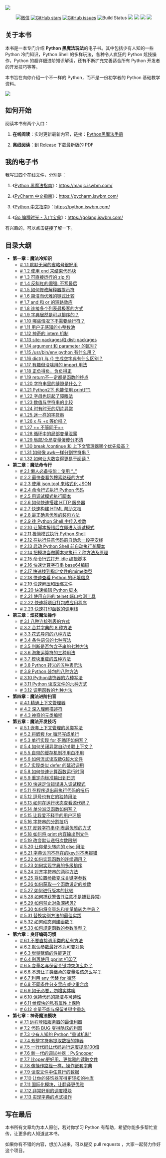 ![](http://image.iswbm.com/20200719231251.png)

<p align="center">
      <a href="http://image.iswbm.com/20200816082224.png"><img src="https://img.shields.io/badge/Talk-%E5%BE%AE%E4%BF%A1%E7%BE%A4-brightgreen.svg?style=popout-square" alt="微信"></a>
      <a href="https://github.com/iswbm/magic-python/stargazers"><img src="https://img.shields.io/github/stars/iswbm/magic-python.svg?style=popout-square" alt="GitHub stars"></a>
      <a href="https://github.com/iswbm/magic-python/issues"><img src="https://img.shields.io/github/issues/iswbm/magic-python.svg?style=popout-square" alt="GitHub issues"></a>
    <img src='https://img.shields.io/badge/language-Python-blue.svg' alt="Build Status">
    <img src='https://img.shields.io/badge/framwork-Sphinx-green.svg'>
  	<a href='https://www.zhihu.com/people/wongbingming'><img src='https://img.shields.io/badge/dynamic/json?color=0084ff&logo=zhihu&label=%E7%8E%8B%E7%82%B3%E6%98%8E&query=%24.data.totalSubs&url=https%3A%2F%2Fapi.spencerwoo.com%2Fsubstats%2F%3Fsource%3Dzhihu%26queryKey%3Dwongbingming'></a>
    <a href='https://juejin.im/user/5b08d982f265da0db3502c55'><img src='https://img.shields.io/badge/掘金-2481-blue'></a>
    <a href='http://image.iswbm.com/20200607114246.png'><img src='http://img.shields.io/badge/%E5%85%AC%E4%BC%97%E5%8F%B7-60k+-brightgreen'></a>
</p>




## 关于本书

本书是一本专门介绍 **Python 黑魔法玩法**的电子书。其中包括少有人知的一些 Python 冷门知识，Python Shell 的多样玩法，各种令人疯狂的 Python 炫技操作，Python 的超详细进阶知识解读，还有不断扩充完善适合所有 Python 开发者的开发技巧等等。

本书旨在向你介绍一个不一样的 Python，而不是一份初学者的 Python 基础教学资料。

![](http://image.iswbm.com/20200802161110.png)

## 如何开始

阅读本书有两个入口：

1. **在线阅读**：实时更新最新内容，链接：[Python黑魔法手册](https://magic.iswbm.com/)

2. **离线阅读**：到 [Release](https://github.com/iswbm/magic-python/releases) 下载最新版的 PDF 

## 我的电子书

我写过四个在线文件，分别是：

1.  《[Python 黑魔法指南](http://magic.iswbm.com/)》：https://magic.iswbm.com/
2.  《[PyCharm 中文指南](http://pycharm.iswbm.com/)》：https://pycharm.iswbm.com/
3.  《[Python 中文指南](http://python.iswbm.com/)》：https://python.iswbm.com/

4.  《[Go 编程时光 - 入门宝典](http://golang.iswbm.com/)》：https://golang.iswbm.com/

有兴趣的，可以点击链接了解一下。

## 目录大纲

- **第一章：魔法冷知识**
   * [# 1.1 默默无闻的省略号很好用](http://pycharm.iswbm.com/c01/c01_01.html)
   * [# 1.2 使用 end 来结束代码块](http://pycharm.iswbm.com/c01/c01_02.html)
   * [# 1.3 可直接运行的 zip 包](http://pycharm.iswbm.com/c01/c01_03.html)
   * [# 1.4 反斜杠的倔强: 不写最后](http://pycharm.iswbm.com/c01/c01_04.html)
   * [# 1.5 如何修改解释器提示符](http://pycharm.iswbm.com/c01/c01_05.html)
   * [# 1.6 简洁而优雅的链式比较](http://pycharm.iswbm.com/c01/c01_06.html)
   * [# 1.7 and 和 or 的短路效应](http://pycharm.iswbm.com/c01/c01_07.html)
   * [# 1.8 连接多个列表最极客的方式](http://pycharm.iswbm.com/c01/c01_08.html)
   * [# 1.9 字典居然是可以排序的？](http://pycharm.iswbm.com/c01/c01_09.html)
   * [# 1.10 哪些情况下不需要续行符？](http://pycharm.iswbm.com/c01/c01_10.html)
   * [# 1.11 用户无感知的小整数池](http://pycharm.iswbm.com/c01/c01_11.html)
   * [# 1.12 神奇的 intern 机制](http://pycharm.iswbm.com/c01/c01_12.html)
   * [# 1.13 site-packages和 dist-packages](http://pycharm.iswbm.com/c01/c01_13.html)
   * [# 1.14 argument 和 parameter 的区别?](http://pycharm.iswbm.com/c01/c01_14.html)
   * [# 1.15 /usr/bin/env python 有什么用？](http://pycharm.iswbm.com/c01/c01_15.html)
   * [# 1.16 dict() 与 {} 生成空字典有什么区别？](http://pycharm.iswbm.com/c01/c01_16.html)
   * [# 1.17 有趣但没啥用的 import 用法](http://pycharm.iswbm.com/c01/c01_17.html)
   * [# 1.18 正负得负，负负得正](http://pycharm.iswbm.com/c01/c01_18.html)
   * [# 1.19 return不一定都是函数的终点](http://pycharm.iswbm.com/c01/c01_19.html)
   * [# 1.20 字符串里的缝隙是什么？](http://pycharm.iswbm.com/c01/c01_20.html)
   * [# 1.21 Python2下 也能使用 print(“”)](http://pycharm.iswbm.com/c01/c01_21.html)
   * [# 1.22 字母也玩起了障眼法](http://pycharm.iswbm.com/c01/c01_22.html)
   * [# 1.23 数值与字符串的比较](http://pycharm.iswbm.com/c01/c01_23.html)
   * [# 1.24 时有时无的切片异常](http://pycharm.iswbm.com/c01/c01_24.html)
   * [# 1.25 迷一样的字符串](http://pycharm.iswbm.com/c01/c01_25.html)
   * [# 1.26 x 与 +x 等价吗？](http://pycharm.iswbm.com/c01/c01_26.html)
   * [# 1.27 += 不等同于=+](http://pycharm.iswbm.com/c01/c01_27.html)
   * [# 1.28 循环中的局部变量泄露](http://pycharm.iswbm.com/c01/c01_28.html)
   * [# 1.29 局部/全局变量傻傻分不清](http://pycharm.iswbm.com/c01/c01_29.html)
   * [# 1.30 break /continue 和 上下文管理器哪个优先级高？](http://pycharm.iswbm.com/c01/c01_30.html)
   * [# 1.31 如何像 awk一样分割字符串？](http://pycharm.iswbm.com/c01/c01_31.html)
   * [# 1.32 如何让大数变得更易于阅读？](http://pycharm.iswbm.com/c01/c01_32.html)
- **第二章：魔法命令行**
   * [# 2.1 懒人必备技能：使用 “_”](http://pycharm.iswbm.com/c02/c02_01.html)
   * [# 2.2 最快查看包搜索路径的方式](http://pycharm.iswbm.com/c02/c02_02.html)
   * [# 2.3 使用 json.tool 来格式化 JSON](http://pycharm.iswbm.com/c02/c02_03.html)
   * [# 2.4 命令行式执行 Python 代码](http://pycharm.iswbm.com/c02/c02_04.html)
   * [# 2.5 用调试模式执行脚本](http://pycharm.iswbm.com/c02/c02_05.html)
   * [# 2.6 如何快速搭建 HTTP 服务器](http://pycharm.iswbm.com/c02/c02_06.html)
   * [# 2.7 快速构建 HTML 帮助文档](http://pycharm.iswbm.com/c02/c02_07.html)
   * [# 2.8 最正确且优雅的装包方法](http://pycharm.iswbm.com/c02/c02_08.html)
   * [# 2.9 往 Python Shell 中传入参数](http://pycharm.iswbm.com/c02/c02_09.html)
   * [# 2.10 让脚本报错后立即进入调试模式](http://pycharm.iswbm.com/c02/c02_10.html)
   * [# 2.11 极简模式执行 Python Shell](http://pycharm.iswbm.com/c02/c02_11.html)
   * [# 2.12 在执行任意代码前自动念一段平安经](http://pycharm.iswbm.com/c02/c02_12.html)
   * [# 2.13 启动 Python Shell 前自动执行某脚本](http://pycharm.iswbm.com/c02/c02_13.html)
   * [# 2.14 把模块当做脚本来执行 7 种方法及原理](http://pycharm.iswbm.com/c02/c02_14.html)
   * [# 2.15 命令行式打开 idle 编辑脚本](http://pycharm.iswbm.com/c02/c02_15.html)
   * [# 2.16 快速计算字符串 base64编码](http://pycharm.iswbm.com/c02/c02_16.html)
   * [# 2.17 快速找到指定文件的mime类型](http://pycharm.iswbm.com/c02/c02_17.html)
   * [# 2.18 快速查看 Python 的环境信息](http://pycharm.iswbm.com/c02/c02_18.html)
   * [# 2.19 快速解压和压缩文件](http://pycharm.iswbm.com/c02/c02_19.html)
   * [# 2.20 快速编辑 Python 脚本](http://pycharm.iswbm.com/c02/c02_20.html)
   * [# 2.21 使用自带的 telnet 端口检测工具](http://pycharm.iswbm.com/c02/c02_21.html)
   * [# 2.22 快速将项目打包成应用程序](http://pycharm.iswbm.com/c02/c02_22.html)
   * [# 2.23 快速打印函数的调用栈](http://pycharm.iswbm.com/c02/c02_23.html)
- **第三章：炫技魔法操作**
   * [# 3.1 八种连接列表的方式](http://pycharm.iswbm.com/c03/c03_01.html)
   * [# 3.2 合并字典的 8 种方法](http://pycharm.iswbm.com/c03/c03_02.html)
   * [# 3.3 花式导包的八种方法](http://pycharm.iswbm.com/c03/c03_03.html)
   * [# 3.4 条件语句的七种写法](http://pycharm.iswbm.com/c03/c03_04.html)
   * [# 3.5 判断是否包含子串的七种方法](http://pycharm.iswbm.com/c03/c03_05.html)
   * [# 3.6 海象运算符的三种用法](http://pycharm.iswbm.com/c03/c03_06.html)
   * [# 3.7 模块重载的五种方法](http://pycharm.iswbm.com/c03/c03_07.html)
   * [# 3.8 Python 转义的五种表示法](http://pycharm.iswbm.com/c03/c03_08.html)
   * [# 3.9 Python 装包的八种方法](http://pycharm.iswbm.com/c03/c03_09.html)
   * [# 3.10 Python装饰器的六种写法](http://pycharm.iswbm.com/c03/c03_10.html)
   * [# 3.11 Python 读取文件的六种方式](http://pycharm.iswbm.com/c03/c03_11.html)
   * [# 3.12 调用函数的九种方法](http://pycharm.iswbm.com/c03/c03_12.html)
- **第四章：魔法进阶扫盲**
   * [# 4.1 精通上下文管理器](http://pycharm.iswbm.com/c04/c04_01.html)
   * [# 4.2 深入理解描述符](http://pycharm.iswbm.com/c04/c04_02.html)
   * [# 4.3 神奇的元类编程](http://pycharm.iswbm.com/c04/c04_03.html)
- **第五章：魔法开发技巧**
   * [# 5.1 嵌套上下文管理的另类写法](http://pycharm.iswbm.com/c05/c05_01.html)
   * [# 5.2 将嵌套 for 循环写成单行](http://pycharm.iswbm.com/c05/c05_02.html)
   * [# 5.3 单行实现 for 死循环如何写？](http://pycharm.iswbm.com/c05/c05_03.html)
   * [# 5.4 如何关闭异常自动关联上下文？](http://pycharm.iswbm.com/c05/c05_04.html)
   * [# 5.5 自带的缓存机制不用白不用](http://pycharm.iswbm.com/c05/c05_05.html)
   * [# 5.6 如何流式读取数G超大文件](http://pycharm.iswbm.com/c05/c05_06.html)
   * [# 5.7 实现类似 defer 的延迟调用](http://pycharm.iswbm.com/c05/c05_07.html)
   * [# 5.8 如何快速计算函数运行时间](http://pycharm.iswbm.com/c05/c05_08.html)
   * [# 5.9 重定向标准输出到日志](http://pycharm.iswbm.com/c05/c05_09.html)
   * [# 5.10 快速定位错误进入调试模式](http://pycharm.iswbm.com/c05/c05_10.html)
   * [# 5.11 在程序退出前执行代码的技巧](http://pycharm.iswbm.com/c05/c05_11.html)
   * [# 5.12 逗号也有它的独特用法](http://pycharm.iswbm.com/c05/c05_12.html)
   * [# 5.13 如何在运行状态查看源代码？](http://pycharm.iswbm.com/c05/c05_13.html)
   * [# 5.14 单分派泛函数如何写？](http://pycharm.iswbm.com/c05/c05_14.html)
   * [# 5.15 让我爱不释手的用户环境](http://pycharm.iswbm.com/c05/c05_15.html)
   * [# 5.16 字符串的分割技巧](http://pycharm.iswbm.com/c05/c05_16.html)
   * [# 5.17 反转字符串/列表最优雅的方式](http://pycharm.iswbm.com/c05/c05_17.html)
   * [# 5.18 如何将 print 内容输出到文件](http://pycharm.iswbm.com/c05/c05_18.html)
   * [# 5.19 改变默认递归次数限制](http://pycharm.iswbm.com/c05/c05_19.html)
   * [# 5.20 让你晕头转向的 else 用法](http://pycharm.iswbm.com/c05/c05_20.html)
   * [# 5.21 字典访问不存在的key时不再报错](http://pycharm.iswbm.com/c05/c05_21.html)
   * [# 5.22 如何实现函数的连续调用？](http://pycharm.iswbm.com/c05/c05_22.html)
   * [# 5.23 如何实现字典的多级排序](http://pycharm.iswbm.com/c05/c05_23.html)
   * [# 5.24 对齐字符串的两种方法](http://pycharm.iswbm.com/c05/c05_24.html)
   * [# 5.25 将位置参数变成关键字参数](http://pycharm.iswbm.com/c05/c05_25.html)
   * [# 5.26 如何获取一个函数设定的参数](http://pycharm.iswbm.com/c05/c05_26.html)
   * [# 5.27 如何进行版本的比较](http://pycharm.iswbm.com/c05/c05_27.html)
   * [# 5.28 如何捕获警告?(注意不是捕获异常)](http://pycharm.iswbm.com/c05/c05_28.html)
   * [# 5.29 如何禁止对象深拷贝?](http://pycharm.iswbm.com/c05/c05_29.html)
   * [# 5.30 如何将变量名和变量值转为字典？](http://pycharm.iswbm.com/c05/c05_30.html)
   * [# 5.31 替换实例方法的最佳实践](http://pycharm.iswbm.com/c05/c05_31.html)
   * [# 5.32 如何动态创建函数？](http://pycharm.iswbm.com/c05/c05_32.html)
   * [# 5.33 如何规定函数的参数类型？](http://pycharm.iswbm.com/c05/c05_33.html)
- **第六章：良好编码习惯**
   * [# 6.1 不要直接调用类的私有方法](http://pycharm.iswbm.com/c06/c06_01.html)
   * [# 6.2 默认参数最好不为可变对象](http://pycharm.iswbm.com/c06/c06_02.html)
   * [# 6.3 增量赋值的性能更好](http://pycharm.iswbm.com/c06/c06_03.html)
   * [# 6.4 别再使用 pprint 打印了](http://pycharm.iswbm.com/c06/c06_04.html)
   * [# 6.5 变量名与保留关键冲突怎么办？](http://pycharm.iswbm.com/c06/c06_05.html)
   * [# 6.6 不想让子类继承的变量名该怎么写？](http://pycharm.iswbm.com/c06/c06_06.html)
   * [# 6.7 利用 any 代替 for 循环](http://pycharm.iswbm.com/c06/c06_07.html)
   * [# 6.8 不同条件分支里应减少重合度](http://pycharm.iswbm.com/c06/c06_08.html)
   * [# 6.9 如无必要，勿增实体噢](http://pycharm.iswbm.com/c06/c06_09.html)
   * [# 6.10 保持代码的简洁与可诗性](http://pycharm.iswbm.com/c06/c06_10.html)
   * [# 6.11 给模块的私有属性上保险](http://pycharm.iswbm.com/c06/c06_11.html)
   * [# 6.12 变量不能与保留关键字重名](http://pycharm.iswbm.com/c06/c06_12.html)
- **第七章：神奇魔法模块**
   * [# 7.1 远程登陆服务器的最佳利器](http://pycharm.iswbm.com/c07/c07_01.html)
   * [# 7.2 代码 BUG 变得酷炫的利器](http://pycharm.iswbm.com/c07/c07_02.html)
   * [# 7.3 少有人知的 Python "重试机制"](http://pycharm.iswbm.com/c07/c07_03.html)
   * [# 7.4 规整字符串提取数据的神器](http://pycharm.iswbm.com/c07/c07_04.html)
   * [# 7.5 一行代码让代码运行速度提高100倍](http://pycharm.iswbm.com/c07/c07_05.html)
   * [# 7.6 新一代的调试神器：PySnooper](http://pycharm.iswbm.com/c07/c07_06.html)
   * [# 7.7 比open更好用、更优雅的读取文件](http://pycharm.iswbm.com/c07/c07_07.html)
   * [# 7.8 像操作路径一样，操作嵌套字典](http://pycharm.iswbm.com/c07/c07_08.html)
   * [# 7.9 读取文件中任意行的数据](http://pycharm.iswbm.com/c07/c07_09.html)
   * [# 7.10 让你的装饰器写得更轻松的神库](http://pycharm.iswbm.com/c07/c07_10.html)
   * [# 7.11 国际化模块，让翻译更优雅](http://pycharm.iswbm.com/c07/c07_11.html)
   * [# 7.12 非常好用的调度模块](http://pycharm.iswbm.com/c07/c07_12.html)
   * [# 7.13 实现字典的点式操作](http://pycharm.iswbm.com/c07/c07_13.html)

## 写在最后

本书所有文章均为本人原创，若对你学习 Python 有帮助，希望你能多多帮忙宣传，让更多的人知道这本书。

如果你有不错的内容，想加入进来，可以提交 pull requests ，大家一起努力作好这个项目。